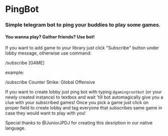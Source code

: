 # PingBot

### Simple telegram bot to ping your buddies to play some games.

#### You wanna play? Gather friends? Use bot!

If you want to add game to your library just click "Subscribe" button under lobby message, otherwise use command:

/subscribe [GAME]

example:

/subscribe Counter Strike: Global Offensive

If you want to create lobby just ping bot with typing `@gamingrootbot` (or your newly created instance) to textbox and wait 'till bot automagically give you a clue with your subscribed games! Once you pick a game just click on proper field to create lobby and tag everyone that subscribes same game in case they would want to play with you!

Special thanks to @JuniorJPDJ for creating this desription in our native language.
